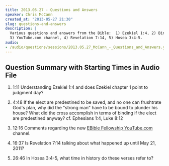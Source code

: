 ```yaml
--- 
title: 2013.05.27 - Questions and Answers
speaker: Chris McCann
created_at: "2013-05-27 21:30"
slug: questions-and-answers
description: |
  Various questions and answers from the Bible:  1) Ezekiel 1:4, 2) Binding of the "strong man,"  
  3) YouTube.com channel, 4) Revelation 7:14, 5) Hosea 3:4-5.
audio: 
- /audio/questions/sessions/2013.05.27_McCann_-_Questions_and_Answers.yaml
---
```

<div class="question-summary" markdown="1">

## Question Summary with Starting Times in Audio File

1. <span class="time">1:11</span> Understanding Ezekiel 1:4 and does Ezekiel chapter 1 point to judgment day?

2. <span class="time">4:48</span> If the elect are predestined to be saved, and no one can frushtrate God's plan, why did the "strong man" have to be bound to plunder his house?  What did the cross accomplish in terms of binding if the elect are predestined anyway?  cf. Ephesians 1:4, Luke 8:12

3. <span class="time">12:16</span> Comments regarding the new [EBible Fellowship YouTube.com](http://www.youtube.com/user/EBibleFellowship1) channel.

4. <span class="time">16:37</span> Is Revelation 7:14 talking about what happened up until May 21, 2011?

5. <span class="time">26:46</span> In Hosea 3:4-5, what time in history do these verses refer to?

</div>
